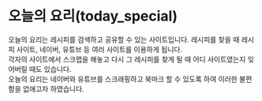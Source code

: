 # 오늘의 요리(today_special)
오늘의 요리는 레시피를 검색하고 공유할 수 있는 사이트입니다. 레시피를 찾을 때 레시피 사이트, 네이버, 유튜브 등 여러 사이트를 이용하게 됩니다.<br>
각자의 사이트에서 스크랩을 해놓고 다시 그 레시피를 찾게 될 때 어디 사이트였는지 잊어버릴 때도 있습니다. <br>
오늘의 요리는 네이버와 유튜브를 스크래핑하고 북마크 할 수 있도록 하여 이러한 불편함을 없애고자 하였습니다. 
